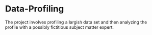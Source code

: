 # Data-Profiling
The project involves profiling a largish data set and then analyzing the profile with a possibly fictitious subject matter expert.
